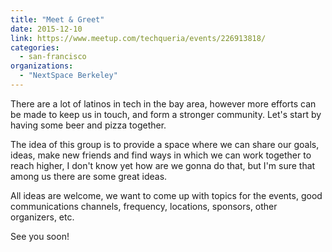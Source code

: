 ```yaml
---
title: "Meet & Greet"
date: 2015-12-10
link: https://www.meetup.com/techqueria/events/226913818/
categories:
  - san-francisco
organizations:
  - "NextSpace Berkeley"
---
```


There are a lot of latinos in tech in the bay area, however more efforts can be made to keep us in touch, and form a stronger community. Let's start by having some beer and pizza together.

The idea of this group is to provide a space where we can share our goals, ideas, make new friends and find ways in which we can work together to reach higher, I don't know yet how are we gonna do that, but I'm sure that among us there are some great ideas.

All ideas are welcome, we want to come up with topics for the events, good communications channels, frequency, locations, sponsors, other organizers, etc.

See you soon!
